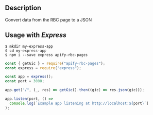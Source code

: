## Description

Convert data from the RBC page to a JSON

## Usage with _Express_

```shell
$ mkdir my-express-app
$ cd my-express-app
$ npm i --save express apify-rbc-pages
```

```javascript
const { getGic } = require("apify-rbc-pages");
const express = require("express");

const app = express();
const port = 3000;

app.get("/", (_, res) => getGic().then((gic) => res.json(gic)));

app.listen(port, () =>
  console.log(`Example app listening at http://localhost:${port}`)
);
```